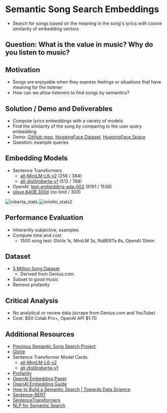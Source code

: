 # Semantic Song Search Embeddings
- Search for songs based on the meaning in the song's lyrics with cosine similarity of embedding vectors

## Question: What is the value in music? Why do you listen to music?

## Motivation
- Songs are enjoyable when they express feelings or situations that have meaning for the listener
- How can we allow listeners to find songs by semantics?

## Solution / Demo and Deliverables
- Compute lyrics embeddings with a variety of models
- Find the similarity of the song by comparing to the user query embedding
- Demo: [GitHub repo](https://github.com/sheacon/song_search_embeds), [HuggingFace Dataset](https://huggingface.co/datasets/sheacon/song_lyrics), [HuggingFace Space](https://huggingface.co/spaces/sheacon/semantic-song-search)
- Question: example queries

## Embedding Models
- Sentence Transformers
  - [all-MiniLM-L6-v2](https://huggingface.co/sentence-transformers/all-MiniLM-L6-v2) (256 / 384)
  - [all-distilroberta-v1](https://huggingface.co/sentence-transformers/all-distilroberta-v1) (512 / 768)
- OpenAI: [text-embedding-ada-002](https://platform.openai.com/docs/guides/embeddings/embedding-models) (8191 / 1536)
- [glove.840B.300d](https://nlp.stanford.edu/projects/glove/) (no limit / 300)

![roberta_stats](https://user-images.githubusercontent.com/89158603/232815347-e4b4e64a-131b-4d36-b0bb-1b00096632af.png)
![minilm_stats2](https://user-images.githubusercontent.com/89158603/232815688-cd2438bc-9486-4419-aa7e-6fd9b33db1ba.png)



## Performance Evaluation
- Inherently subjective, examples
- Compute time and cost
  - 1500 song test: GloVe 1s, MiniLM 3s, RoBERTa 6s, OpenAI 10min

## Dataset
- [5 Million Song Dataset](https://www.kaggle.com/datasets/nikhilnayak123/5-million-song-lyrics-dataset)
  - Derived from Genius.com
- Subset to good music
- Remove profanity

## Critical Analysis
- No analytical or review data (scrape from Genius.com and YouTube)
- Cost: $50 Colab Pro+, OpenAI API $1.70

## Additional Resources
- [Previous Semantic Song Search Project](https://github.com/santarabantoosoo/semantic_song_search)
- [GloVe](https://nlp.stanford.edu/projects/glove/)
- Sentence Transformer Model Cards
  - [all-MiniLM-L6-v2](https://huggingface.co/sentence-transformers/all-MiniLM-L6-v2)
  - [all-distilroberta-v1](https://huggingface.co/sentence-transformers/all-distilroberta-v1)
- [Profanity](https://github.com/surge-ai/profanity) 
- [OpenAI Embedding Paper](https://cdn.openai.com/papers/Text_and_Code_Embeddings_by_Contrastive_Pre_Training.pdf)
- [OpenAI Embedding Guide](https://platform.openai.com/docs/guides/embeddings)
- [How to Build a Semantic Search | Towards Data Science](https://towardsdatascience.com/how-to-build-a-semantic-search-engine-with-transformers-and-faiss-dcbea307a0e8)
- [Sentence-BERT](https://arxiv.org/abs/1908.10084)
- [SentenceTransformers](https://www.sbert.net/index.html)
- [NLP for Semantic Search](https://www.pinecone.io/learn/fine-tune-sentence-transformers-mnr/)

